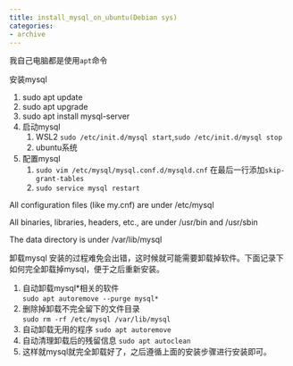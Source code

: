 ```yaml
---
title: install_mysql_on_ubuntu(Debian sys)
categories: 
- archive
---
```


我自己电脑都是使用`apt`命令  
<!-- more -->

安装mysql
1. sudo apt update
2. sudo apt upgrade
3. sudo apt install mysql-server
4. 启动mysql
   1. WSL2 `sudo /etc/init.d/mysql start`,`sudo /etc/init.d/mysql stop`
   2. ubuntu系统
5. 配置mysql
   1. `sudo vim /etc/mysql/mysql.conf.d/mysqld.cnf` 在最后一行添加`skip-grant-tables`
   2. `sudo service mysql restart`

All configuration files (like my.cnf) are under /etc/mysql

All binaries, libraries, headers, etc., are under /usr/bin and /usr/sbin

The data directory is under /var/lib/mysql

卸载mysql
安装的过程难免会出错，这时候就可能需要卸载掉软件。下面记录下如何完全卸载掉mysql，便于之后重新安装。

1. 自动卸载mysql*相关的软件  
`sudo apt autoremove --purge mysql*`
2. 删除掉卸载不完全留下的文件目录  
`sudo rm -rf /etc/mysql /var/lib/mysql`
3. 自动卸载无用的程序
`sudo apt autoremove`
4. 自动清理卸载后的残留信息
`sudo apt autoclean`
5. 这样就mysql就完全卸载好了，之后遵循上面的安装步骤进行安装即可。